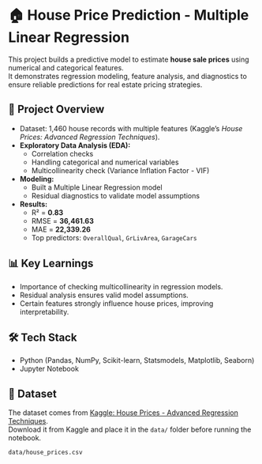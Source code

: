 # 🏠 House Price Prediction - Multiple Linear Regression

This project builds a predictive model to estimate **house sale prices** using numerical and categorical features.  
It demonstrates regression modeling, feature analysis, and diagnostics to ensure reliable predictions for real estate pricing strategies.

## 🔹 Project Overview
- Dataset: 1,460 house records with multiple features (Kaggle’s *House Prices: Advanced Regression Techniques*).
- **Exploratory Data Analysis (EDA):**
  - Correlation checks
  - Handling categorical and numerical variables
  - Multicollinearity check (Variance Inflation Factor - VIF)
- **Modeling:**
  - Built a Multiple Linear Regression model
  - Residual diagnostics to validate model assumptions
- **Results:**
  - R² = **0.83**
  - RMSE = **36,461.63**
  - MAE = **22,339.26**
  - Top predictors: `OverallQual`, `GrLivArea`, `GarageCars`

## 📊 Key Learnings
- Importance of checking multicollinearity in regression models.
- Residual analysis ensures valid model assumptions.
- Certain features strongly influence house prices, improving interpretability.

## 🛠️ Tech Stack
- Python (Pandas, NumPy, Scikit-learn, Statsmodels, Matplotlib, Seaborn)
- Jupyter Notebook

## 📂 Dataset
The dataset comes from [Kaggle: House Prices - Advanced Regression Techniques](https://www.kaggle.com/c/house-prices-advanced-regression-techniques).  
Download it from Kaggle and place it in the `data/` folder before running the notebook.

```bash
data/house_prices.csv

